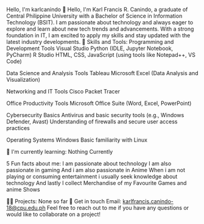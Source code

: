 Hello, I'm karlcanindo 👋
Hello, I'm Karl Francis R. Canindo, a graduate of Central Philippine University with a Bachelor of Science in Information Technology (BSIT). I am passionate about technology and always eager to explore and learn about new tech trends and advancements. With a strong foundation in IT, I am excited to apply my skills and stay updated with the latest industry developments.
🚀 Skills and Tools:
Programming and Development Tools
Visual Studio
Python (IDLE, Jupyter Notebook, PyCharm)
R Studio
HTML, CSS, JavaScript (using tools like Notepad++, VS Code)

Data Science and Analysis Tools
Tableau
Microsoft Excel (Data Analysis and Visualization)

Networking and IT Tools
Cisco Packet Tracer

Office Productivity Tools
Microsoft Office Suite (Word, Excel, PowerPoint)

Cybersecurity Basics
Antivirus and basic security tools (e.g., Windows Defender, Avast)
Understanding of firewalls and secure user access practices


Operating Systems
Windows
Basic familiarity with Linux


🌱 I'm currently learning:
Nothing Currently

5 Fun facts about me:
I am passionate about technology
I am also passionate in gaming
And i am also passionate in Anime
When i am not playing or consuming entertainment i usually seek knowledge about technology
And lastly I collect Merchandise of my Favourite Games and anime Shows

👨‍💻 Projects:
None so far
💬 Get in touch
Email: karlfrancis.canindo-18@cpu.edu.ph
Feel free to reach out to me if you have any questions or would like to collaborate on a project!
